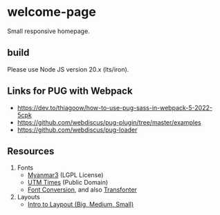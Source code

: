# welcome-page

Small responsive homepage.

## build

Please use Node JS version 20.x (lts/iron).

## Links for PUG with Webpack

- https://dev.to/thiagoow/how-to-use-pug-sass-in-webpack-5-2022-5cpk
- https://github.com/webdiscus/pug-plugin/tree/master/examples
- https://github.com/webdiscus/pug-loader

## Resources

1. Fonts
    - [Myanmar3](https://www.fontzillion.com/fonts/myanmar-nlp/myanmar3) (LGPL License)
    - [UTM Times](https://www.fontzillion.com/fonts/tutroc77/utm-times) (Public Domain)
    - [Font Conversion](https://cloudconvert.com/), and also [Transfonter](https://transfonter.org/)
2. Layouts
    - [Intro to Laypout (Big, Medium, Small)](https://www.youtube.com/watch?v=TDRhwSfxYkg)

